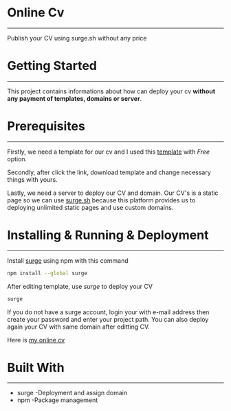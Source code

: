 # Online Cv
***
Publish your CV using surge.sh without any price

# Getting Started
***
This project contains informations about how can deploy your cv **without any payment of templates, domains or server**.

# Prerequisites
***
Firstly, we need a template for our cv and I used this [template](https://uicookies.com/downloads/online-cv-html-responsive-bootstrap-resume-template/) with *Free* option. 

Secondly, after click the link, download template and change necessary things with yours.

Lastly, we need a server to deploy our CV and domain. Our CV's is a static page so we can  use [surge.sh](https://surge.sh/) because this platform provides us to deploying unlimited static pages and use custom domains.

# Installing & Running & Deployment
***
Install [surge](https://surge.sh/) using npm with this command 
```bash
npm install --global surge
```
After editing template, use *surge* to deploy your CV
```bash
surge
```
If you do not have a surge account, login your with e-mail address then create your password and enter your project path. You can also deploy again your CV with same domain after editting CV. 

Here is [my online cv](http://ismetfarukcolak.surge.sh)
# Built With
***
+ surge -Deployment and assign domain
+ npm   -Package management
